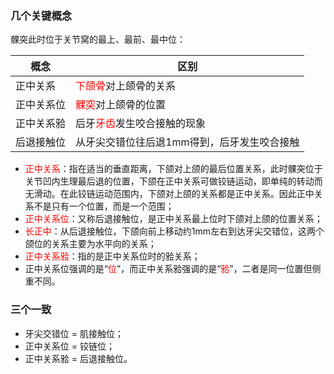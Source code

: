 ### 几个关键概念
髁突此时位于关节窝的最上、最前、最中位：

| 概念     | 区别                                         |
| ------ | ------------------------------------------ |
| 正中关系   | <font color="#ff0000">下颌骨</font>对上颌骨的关系                                 |
| 正中关系位  | <font color="#ff0000">髁突</font>对上颌骨的位置     |
| 正中关系𬌗 | 后牙<font color="#ff0000">牙齿</font>发生咬合接触的现象 |
| 后退接触位  | 从牙尖交错位往后退1mm得到，后牙发生咬合接触                    |

* <font color="#ff0000">正中关系</font>：指在适当的垂直距离，下颌对上颌的最后位置关系，此时髁突位于关节凹内生理最后退的位置，下颌在正中关系可做铰链运动，即单纯的转动而无滑动。在此铰链运动范围内，下颌对上颌的关系都是正中关系。因此正中关系不是只有一个位置，而是一个范围；
* <font color="#ff0000">正中关系位</font>：又称后退接触位，是正中关系最上位时下颌对上颌的位置关系；
* <font color="#ff0000">长正中</font>：从后退接触位，下颌向前上移动约1mm左右到达牙尖交错位，这两个颌位的关系主要为水平向的关系；
* <font color="#ff0000">正中关系𬌗</font>：指的是正中关系位时的𬌗关系；
* 正中关系位强调的是“<font color="#ff0000">位</font>”，而正中关系𬌗强调的是“<font color="#ff0000">𬌗</font>”，二者是同一位置但侧重不同。

### 三个一致
* 牙尖交错位 = 肌接触位；
* 正中关系位 = 铰链位；
* 正中关系𬌗 = 后退接触位。